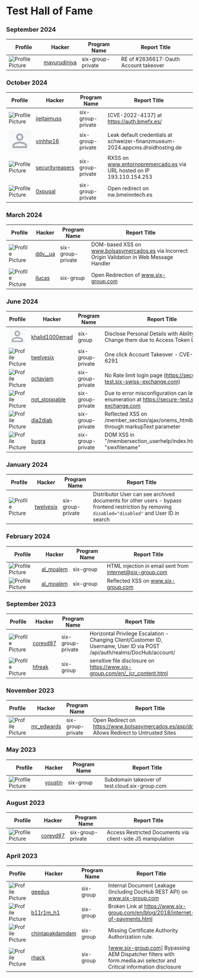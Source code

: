 # Test Hall of Fame

### September 2024

| Profile | Hacker | Program Name | Report Title |
|---------|--------|--------------|--------------|
| ![Profile Picture](https://profile-photos.hackerone-user-content.com/variants/mb9fq0hctr0nmpfhrdnmh7ni7k35/991f7c316ce3d98bfb15895c7535ea637ccdd4b30e65e04419eeb40418ab222c) | [mayurudiniya](https://hackerone.com/mayurudiniya) | six-group-private | RE of #2636617: Oauth Account takeover || Proof Key for Code Exchange Bypass (PKCE ) |

### October 2024

| Profile | Hacker | Program Name | Report Title |
|---------|--------|--------------|--------------|
| ![Profile Picture](https://profile-photos.hackerone-user-content.com/variants/o5f7z42wlduwexmt9icv44jezrw2/2566162fa3350b3517685f353721a248ee79b72e4d5c9b8bb76c9a12340451cb) | [iieitaimuss](https://hackerone.com/iieitaimuss) | six-group-private | [CVE-2022-4137] at https://auth.bmefx.es/  |
| ![Profile Picture](/assets/avatars/default-37cb1f95dce5579ca4e085abd4cc8380a94525a4f44f94e5f3750864d0b84124.png) | [vinhhp16](https://hackerone.com/vinhhp16) | six-group-private | Leak default credentials at schweizer-finanzmuseum-2024.appcms.droidhosting.de |
| ![Profile Picture](https://profile-photos.hackerone-user-content.com/variants/jb7nndq8uyctvoyndlgnb0i8eqik/991f7c316ce3d98bfb15895c7535ea637ccdd4b30e65e04419eeb40418ab222c) | [securityreapers](https://hackerone.com/securityreapers) | six-group-private | RXSS on www.entornopremercado.es via URL hosted on IP 193.110.154.253  |
| ![Profile Picture](https://profile-photos.hackerone-user-content.com/variants/nhus99p9awpg5i4petjn86irw5ng/991f7c316ce3d98bfb15895c7535ea637ccdd4b30e65e04419eeb40418ab222c) | [0xpugal](https://hackerone.com/0xpugal) | six-group-private | Open redirect on nw.bmeinntech.es |

### March 2024

| Profile | Hacker | Program Name | Report Title |
|---------|--------|--------------|--------------|
| ![Profile Picture](https://profile-photos.hackerone-user-content.com/variants/6u324yntwax8pb2h8s1upq3m4z51/b55a9f491e32dab72d30528f177439f4393d5c809c6c3c197131c903cb4306da) | [ddv__ua](https://hackerone.com/ddv__ua) | six-group-private | DOM-based XSS on www.bolsasymercados.es via Incorrect Origin Validation in Web Message Handler |
| ![Profile Picture](https://profile-photos.hackerone-user-content.com/variants/3cvycmd1ixwi5mm7frbrk7tmnobd/2566162fa3350b3517685f353721a248ee79b72e4d5c9b8bb76c9a12340451cb) | [ilucas](https://hackerone.com/ilucas) | six-group | Open Redirection of www.six-group.com |

### June 2024

| Profile | Hacker | Program Name | Report Title |
|---------|--------|--------------|--------------|
| ![Profile Picture](/assets/avatars/default-37cb1f95dce5579ca4e085abd4cc8380a94525a4f44f94e5f3750864d0b84124.png) | [khalid1000emad](https://hackerone.com/khalid1000emad) | six-group | Disclose Personal Details with Ability to Change them due to Access Token Leak |
| ![Profile Picture](https://profile-photos.hackerone-user-content.com/variants/yee6cyY5FtBs37YGSaoF5nc7/991f7c316ce3d98bfb15895c7535ea637ccdd4b30e65e04419eeb40418ab222c) | [twelvesix](https://hackerone.com/twelvesix) | six-group-private | One click Account Takeover - CVE-2023-6291 |
| ![Profile Picture](https://profile-photos.hackerone-user-content.com/variants/vbtizu5d58mlge9urgrqecoe54os/991f7c316ce3d98bfb15895c7535ea637ccdd4b30e65e04419eeb40418ab222c) | [octaviam](https://hackerone.com/octaviam) | six-group-private | No Rate limit login page  (https://secure-test.six-swiss-exchange.com) |
| ![Profile Picture](https://profile-photos.hackerone-user-content.com/variants/6265o9P1Y7qaZQWWee6EBJos/2566162fa3350b3517685f353721a248ee79b72e4d5c9b8bb76c9a12340451cb) | [not_stoppable](https://hackerone.com/not_stoppable) | six-group-private | Due to error misconfiguration can lead to email enumeration at https://secure-test.six-swiss-exchange.com |
| ![Profile Picture](https://profile-photos.hackerone-user-content.com/variants/ho1d9d05crjk24m6pgfqtlx6c71s/2566162fa3350b3517685f353721a248ee79b72e4d5c9b8bb76c9a12340451cb) | [dia2diab](https://hackerone.com/dia2diab) | six-group-private | Reflected XSS on /member_section/ajax/onems_htmlbanner.html through markupText parameter |
| ![Profile Picture](https://profile-photos.hackerone-user-content.com/variants/000/343/105/470c1fd0c4915f1fa9e9376053d0c1ba8af260b7_original.jpg/991f7c316ce3d98bfb15895c7535ea637ccdd4b30e65e04419eeb40418ab222c) | [bugra](https://hackerone.com/bugra) | six-group-private | DOM XSS in "/membersection_userhelp/index.htm" via "swxfilename" |

### January 2024

| Profile | Hacker | Program Name | Report Title |
|---------|--------|--------------|--------------|
| ![Profile Picture](https://profile-photos.hackerone-user-content.com/variants/yee6cyY5FtBs37YGSaoF5nc7/991f7c316ce3d98bfb15895c7535ea637ccdd4b30e65e04419eeb40418ab222c) | [twelvesix](https://hackerone.com/twelvesix) | six-group-private | Distributor User can see archived documents for other users - bypass frontend restriction by removing `disabled="disabled"` and User ID in search |

### February 2024

| Profile | Hacker | Program Name | Report Title |
|---------|--------|--------------|--------------|
| ![Profile Picture](https://profile-photos.hackerone-user-content.com/variants/xxcdgv1e1pt4ep2iy433idc48clm/b55a9f491e32dab72d30528f177439f4393d5c809c6c3c197131c903cb4306da) | [al_moalem](https://hackerone.com/al_moalem) | six-group | HTML injection in email sent from internet@six-group.com |
| ![Profile Picture](https://profile-photos.hackerone-user-content.com/variants/xxcdgv1e1pt4ep2iy433idc48clm/b55a9f491e32dab72d30528f177439f4393d5c809c6c3c197131c903cb4306da) | [al_moalem](https://hackerone.com/al_moalem) | six-group | Reflected XSS on www.six-group.com |

### September 2023

| Profile | Hacker | Program Name | Report Title |
|---------|--------|--------------|--------------|
| ![Profile Picture](https://profile-photos.hackerone-user-content.com/variants/000/076/569/52304168dce5765d3376eb7f9a18cf6797ab2a7d_original.jpg/991f7c316ce3d98bfb15895c7535ea637ccdd4b30e65e04419eeb40418ab222c) | [coreyd97](https://hackerone.com/coreyd97) | six-group-private | Horizontal Privilege Escalation - Changing Client/Customer ID, Username, User ID via POST /api/auth/realms/DocHub/account/ |
| ![Profile Picture](https://profile-photos.hackerone-user-content.com/variants/3ypbfsl34cvezcm061avtysxit8j/991f7c316ce3d98bfb15895c7535ea637ccdd4b30e65e04419eeb40418ab222c) | [hfreak](https://hackerone.com/hfreak) | six-group | sensitive file disclosure  on https://www.six-group.com/en/_jcr_content.html |

### November 2023

| Profile | Hacker | Program Name | Report Title |
|---------|--------|--------------|--------------|
| ![Profile Picture](https://profile-photos.hackerone-user-content.com/variants/000/067/860/c4b005c6ce54203402e5bef359437411fd994419_original.jpeg/b55a9f491e32dab72d30528f177439f4393d5c809c6c3c197131c903cb4306da) | [mr_edwards](https://hackerone.com/mr_edwards) | six-group-private | Open Redirect on https://www.bolsasymercados.es/asp/doc.asp Allows Redirect to Untrusted Sites |

### May 2023

| Profile | Hacker | Program Name | Report Title |
|---------|--------|--------------|--------------|
| ![Profile Picture](https://profile-photos.hackerone-user-content.com/variants/7fa69sqmcecdvsh4bx61usmqg79r/b55a9f491e32dab72d30528f177439f4393d5c809c6c3c197131c903cb4306da) | [youstin](https://hackerone.com/youstin) | six-group | Subdomain takeover of test.cloud.six-group.com |

### August 2023

| Profile | Hacker | Program Name | Report Title |
|---------|--------|--------------|--------------|
| ![Profile Picture](https://profile-photos.hackerone-user-content.com/variants/000/076/569/52304168dce5765d3376eb7f9a18cf6797ab2a7d_original.jpg/991f7c316ce3d98bfb15895c7535ea637ccdd4b30e65e04419eeb40418ab222c) | [coreyd97](https://hackerone.com/coreyd97) | six-group-private | Access Restricted Documents via client-side JS manipulation |

### April 2023

| Profile | Hacker | Program Name | Report Title |
|---------|--------|--------------|--------------|
| ![Profile Picture](https://hackerone.com/rails/active_storage/representations/redirect/eyJfcmFpbHMiOnsibWVzc2FnZSI6IkJBaHBBN0NlV1E9PSIsImV4cCI6bnVsbCwicHVyIjoiYmxvYl9pZCJ9fQ==--3d470323c623df3dfc22208c3a61241fcf13b886/eyJfcmFpbHMiOnsibWVzc2FnZSI6IkJBaDdDVG9MWm05eWJXRjBTU0lKYW5CbFp3WTZCa1ZVT2d4bmNtRjJhWFI1U1NJTFEyVnVkR1Z5QmpzR1ZEb0xjbVZ6YVhwbFNTSUxOako0TmpKZUJqc0dWRG9KWTNKdmNFa2lEall5ZURZeUt6QXJNQVk3QmxRPSIsImV4cCI6bnVsbCwicHVyIjoidmFyaWF0aW9uIn19--33f051c4d800eed41424e300db2b424e656d1b23/wom.jpeg) | [geedus](https://hackerone.com/geedus) | six-group | Internal Document Leakage (Including DocHub REST API) on www.six-group.com |
| ![Profile Picture](https://profile-photos.hackerone-user-content.com/variants/wfsoeb5bjk40eqr40ipjj436zegr/991f7c316ce3d98bfb15895c7535ea637ccdd4b30e65e04419eeb40418ab222c) | [b11r1m_h1](https://hackerone.com/b11r1m_h1) | six-group | Broken Link at  https://www.six-group.com/en/blog/2018/internet-of-payments.html |
| ![Profile Picture](https://profile-photos.hackerone-user-content.com/variants/i14grtiaizzn2a6b8e60feyjd256/b55a9f491e32dab72d30528f177439f4393d5c809c6c3c197131c903cb4306da) | [chintapakdamdam](https://hackerone.com/chintapakdamdam) | six-group | Missing Certificate Authority Authorization rule. |
| ![Profile Picture](https://profile-photos.hackerone-user-content.com/variants/d9bmkjhobxjeyh1o0gouitfpux8j/2566162fa3350b3517685f353721a248ee79b72e4d5c9b8bb76c9a12340451cb) | [rhack](https://hackerone.com/rhack) | six-group | [www.six-group.com] Bypassing AEM Dispatcher filters with form.media.avi selector and Critical information disclosure |

